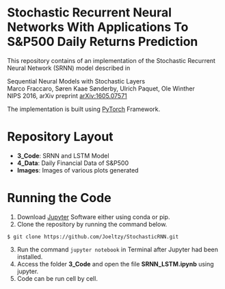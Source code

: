 # Stochastic Recurrent Neural Networks With Applications To S&P500 Daily Returns Prediction

This repository contains of an implementation of the Stochastic Recurrent Neural Network (SRNN) model described in

Sequential Neural Models with Stochastic Layers <br>
Marco Fraccaro, Søren Kaae Sønderby, Ulrich Paquet, Ole Winther <br>
NIPS 2016, arXiv preprint [arXiv:1605.07571](https://arxiv.org/abs/1605.07571)

The implementation is built using [PyTorch](https://pytorch.org/) Framework.

# Repository Layout
* **3_Code**: SRNN and LSTM Model
* **4_Data**: Daily Financial Data of S&P500 
* **Images**: Images of various plots generated

# Running the Code
1. Download [Jupyter](https://jupyter.org/install) Software either using conda or pip.
2. Clone the repository by running the command below.
```
$ git clone https://github.com/Joeltzy/StochasticRNN.git
```
3. Run the command ```jupyter notebook``` in Terminal after Jupyter had been installed.
4. Access the folder **3_Code** and open the file **SRNN_LSTM.ipynb** using jupyter.
5. Code can be run cell by cell. 



